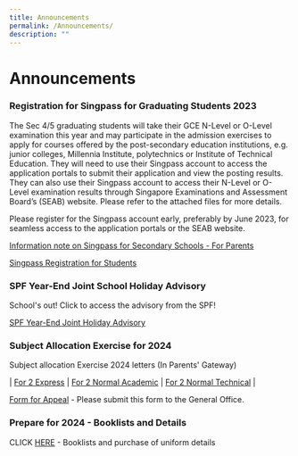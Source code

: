 ```yaml
---
title: Announcements
permalink: /Announcements/
description: ""
---
```

Announcements
=================
    
### **Registration for Singpass for Graduating Students 2023**


The Sec 4/5 graduating students will take their GCE N-Level or O-Level examination this year and may participate in the admission exercises to apply for courses offered by the post-secondary education institutions, e.g. junior colleges, Millennia Institute, polytechnics or Institute of Technical Education. They will need to use their Singpass account to access the application portals to submit their application and view the posting results. They can also use their Singpass account to access their N-Level or O-Level examination results through Singapore Examinations and Assessment Board’s (SEAB) website. Please refer to the attached files for more details.

Please register for the Singpass account early, preferably by June 2023, for seamless access to the application portals or the SEAB website.

[Information note on Singpass for Secondary Schools - For Parents](/files/Announcements/information%20note%20on%20singpass%20for%20secondary%20school.pdf)

[Singpass Registration for Students](/files/Announcements/singpass%20registration%20guide%20for%20students.pdf)

### **SPF Year-End Joint School Holiday Advisory**

School's out! Click to access the advisory from the SPF!

[SPF Year-End Joint Holiday Advisory](/files/Term%20Letters/spf%20year-end%20joint%20school%20holiday%20advisory.pdf)

### **Subject Allocation Exercise for 2024**

Subject allocation Exercise 2024 letters (In Parents' Gateway)

| [For 2 Express](/files/Exam%20Related%20Matters/letter%20for%20parents%20(express).pdf) | [For 2 Normal Academic](/files/Exam%20Related%20Matters/letter%20for%20parents%20(na).pdf) | [For 2 Normal Technical](/files/Exam%20Related%20Matters/letter%20for%20parents%20(nt).pdf) |

[Form for Appeal](/files/Exam%20Related%20Matters/streaming%20appeal%20form%20(2023).pdf) - Please submit this form to the General Office.

### Prepare for 2024 - Booklists and Details

CLICK [HERE](https://www.loyangviewsec.moe.edu.sg/for-parents/schoolvendors/) - Booklists and purchase of uniform details